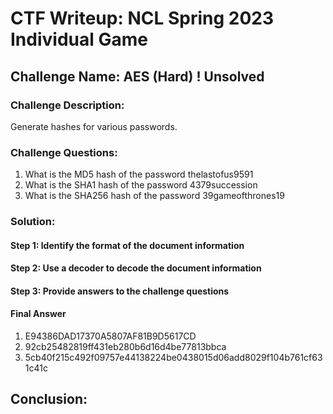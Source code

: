 # CTF Writeup: NCL Spring 2023 Individual Game

## Challenge Name: AES (Hard) ! Unsolved

### Challenge Description:

Generate hashes for various passwords.


### Challenge Questions:

1. What is the MD5 hash of the password thelastofus9591
2. What is the SHA1 hash of the password 4379succession
3. What is the SHA256 hash of the password 39gameofthrones19


### Solution:



#### Step 1: Identify the format of the document information



#### Step 2: Use a decoder to decode the document information



#### Step 3: Provide answers to the challenge questions

#### Final Answer

1. E94386DAD17370A5807AF81B9D5617CD
2. 92cb25482819ff431eb280b6d16d4be77813bbca
3. 5cb40f215c492f09757e44138224be0438015d06add8029f104b761cf631c41c


## Conclusion:

